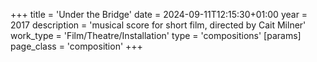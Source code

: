 +++
title = 'Under the Bridge'
date = 2024-09-11T12:15:30+01:00
year = 2017
description = 'musical score for short film, directed by Cait Milner'
work_type = 'Film/Theatre/Installation'
type = 'compositions'
[params]
    page_class = 'composition'
+++
